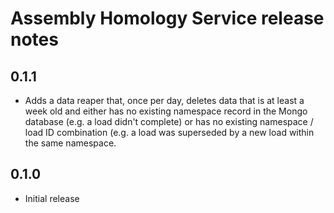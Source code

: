 # Assembly Homology Service release notes

## 0.1.1

* Adds a data reaper that, once per day, deletes data that is at least a week old and either has
  no existing namespace record in the Mongo database (e.g. a load didn't complete) or has no
  existing namespace / load ID combination (e.g. a load was superseded by a new load within the
  same namespace.

## 0.1.0

* Initial release